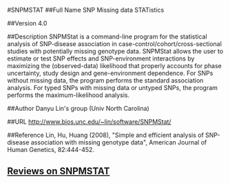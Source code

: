 #SNPMSTAT
##Full Name
SNP Missing data STATistics

##Version
4.0

##Description
SNPMStat is a command-line program for the statistical analysis of SNP-disease association in case-control/cohort/cross-sectional studies with potentially missing genotype data. SNPMStat allows the user to estimate or test SNP effects and SNP-environment interactions by maximizing the (observed-data) likelihood that properly accounts for phase uncertainty, study design and gene-environment dependence. For SNPs without missing data, the program performs the standard association analysis. For typed SNPs with missing data or untyped SNPs, the program performs the maximum-likelihood analysis.

##Author
Danyu Lin's group (Univ North Carolina)

##URL
http://www.bios.unc.edu/~lin/software/SNPMStat/

##Reference
Lin, Hu, Huang (2008), "Simple and efficient analysis of SNP-disease association with missing genotype data", American Journal of Human Genetics, 82:444-452.


## [Reviews on SNPMSTAT](https://github.com/gaow/genetic-analysis-software/issues/542)